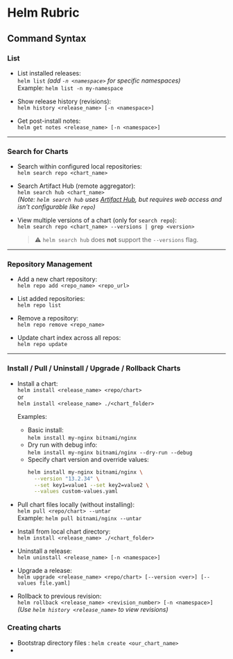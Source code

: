 # Helm Rubric

## Command Syntax

### List

- List installed releases:  
  `helm list` *(add `-n <namespace>` for specific namespaces)*  
  Example: `helm list -n my-namespace`

- Show release history (revisions):  
  `helm history <release_name> [-n <namespace>]`

- Get post-install notes:  
  `helm get notes <release_name> [-n <namespace>]`

---

### Search for Charts

- Search within configured local repositories:  
  `helm search repo <chart_name>`

- Search Artifact Hub (remote aggregator):  
  `helm search hub <chart_name>`  
  *(Note: `helm search hub` uses [Artifact Hub](https://artifacthub.io), but requires web access and isn't configurable like `repo`)*

- View multiple versions of a chart (only for `search repo`):  
  `helm search repo <chart_name> --versions | grep <version>`  
  > ⚠️ `helm search hub` does **not** support the `--versions` flag.

---

### Repository Management

- Add a new chart repository:  
  `helm repo add <repo_name> <repo_url>`

- List added repositories:  
  `helm repo list`

- Remove a repository:  
  `helm repo remove <repo_name>`

- Update chart index across all repos:  
  `helm repo update`

---

### Install / Pull / Uninstall / Upgrade / Rollback Charts

- Install a chart:  
  `helm install <release_name> <repo/chart>`  
  or  
  `helm install <release_name> ./<chart_folder>`

  Examples:
  - Basic install:  
    `helm install my-nginx bitnami/nginx`
  - Dry run with debug info:  
    `helm install my-nginx bitnami/nginx --dry-run --debug`
  - Specify chart version and override values:  
    ```bash
    helm install my-nginx bitnami/nginx \
      --version "13.2.34" \
      --set key1=value1 --set key2=value2 \
      --values custom-values.yaml
    ```

- Pull chart files locally (without installing):  
  `helm pull <repo/chart> --untar`  
  Example: `helm pull bitnami/nginx --untar`

- Install from local chart directory:  
  `helm install <release_name> ./<chart_folder>`

- Uninstall a release:  
  `helm uninstall <release_name> [-n <namespace>]`

- Upgrade a release:  
  `helm upgrade <release_name> <repo/chart> [--version <ver>] [--values file.yaml]`

- Rollback to previous revision:  
  `helm rollback <release_name> <revision_number> [-n <namespace>]`  
  *(Use `helm history <release_name>` to view revisions)*

### Creating charts

- Bootstrap directory files : `helm create <our_chart_name>`
- 
